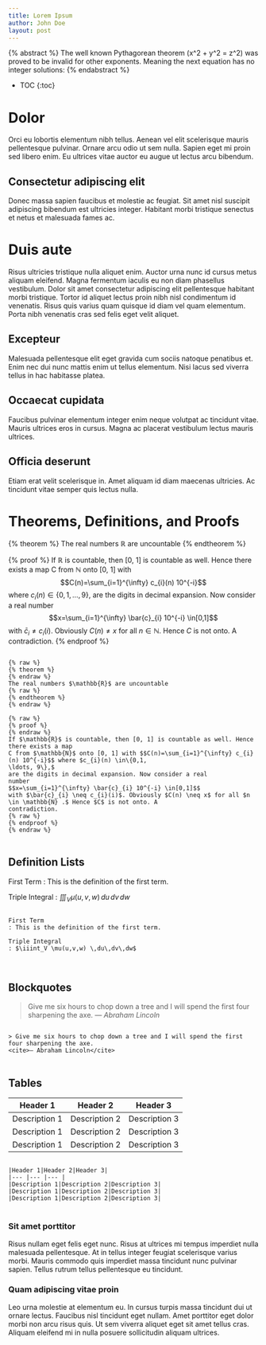 ```yaml
---
title: Lorem Ipsum
author: John Doe
layout: post
---
```


{% abstract %}
The well known Pythagorean theorem \(x^2 + y^2 = z^2\) was
proved to be invalid for other exponents.
Meaning the next equation has no integer solutions:
{% endabstract %}

* TOC
{:toc}

# Dolor

Orci eu lobortis elementum nibh tellus. Aenean vel elit scelerisque mauris pellentesque pulvinar. Ornare arcu odio ut sem nulla. Sapien eget mi proin sed libero enim. Eu ultrices vitae auctor eu augue ut lectus arcu bibendum.

## Consectetur adipiscing elit

Donec massa sapien faucibus et molestie ac feugiat. Sit amet nisl suscipit adipiscing bibendum est ultricies integer. Habitant morbi tristique senectus et netus et malesuada fames ac.

# Duis aute

Risus ultricies tristique nulla aliquet enim. Auctor urna nunc id cursus metus aliquam eleifend. Magna fermentum iaculis eu non diam phasellus vestibulum. Dolor sit amet consectetur adipiscing elit pellentesque habitant morbi tristique. Tortor id aliquet lectus proin nibh nisl condimentum id venenatis. Risus quis varius quam quisque id diam vel quam elementum. Porta nibh venenatis cras sed felis eget velit aliquet.

## Excepteur

Malesuada pellentesque elit eget gravida cum sociis natoque penatibus et. Enim nec dui nunc mattis enim ut tellus elementum. Nisi lacus sed viverra tellus in hac habitasse platea.

## Occaecat cupidata

Faucibus pulvinar elementum integer enim neque volutpat ac tincidunt vitae. Mauris ultrices eros in cursus. Magna ac placerat vestibulum lectus mauris ultrices.

## Officia deserunt

Etiam erat velit scelerisque in. Amet aliquam id diam maecenas ultricies. Ac tincidunt vitae semper quis lectus nulla.

# Theorems, Definitions, and Proofs

{% theorem %}
The real numbers $\mathbb{R}$ are uncountable
{% endtheorem %}

{% proof %}
If $\mathbb{R}$ is countable, then [0, 1] is countable as well. Hence there exists a map
C from $\mathbb{N}$ onto [0, 1] with $$C(n)=\sum_{i=1}^{\infty} c_{i}(n) 10^{-i}$$ where $c_{i}(n) \in\{0,1,
\ldots, 9\},$
are the digits in decimal expansion. Now consider a real
number
$$x=\sum_{i=1}^{\infty} \bar{c}_{i} 10^{-i} \in[0,1]$$
with $\bar{c}_{i} \neq c_{i}(i)$. Obviously $C(n) \neq x$ for all $n \in \mathbb{N} .$ Hence $C$ is not onto. A
contradiction.
{% endproof %}

<pre>
<code>
{% raw %}
{% theorem %}
{% endraw %}
The real numbers $\mathbb{R}$ are uncountable
{% raw %}
{% endtheorem %}
{% endraw %}

{% raw %}
{% proof %}
{% endraw %}
If $\mathbb{R}$ is countable, then [0, 1] is countable as well. Hence there exists a map
C from $\mathbb{N}$ onto [0, 1] with $$C(n)=\sum_{i=1}^{\infty} c_{i}(n) 10^{-i}$$ where $c_{i}(n) \in\{0,1,
\ldots, 9\},$
are the digits in decimal expansion. Now consider a real
number
$$x=\sum_{i=1}^{\infty} \bar{c}_{i} 10^{-i} \in[0,1]$$
with $\bar{c}_{i} \neq c_{i}(i)$. Obviously $C(n) \neq x$ for all $n \in \mathbb{N} .$ Hence $C$ is not onto. A
contradiction.
{% raw %}
{% endproof %}
{% endraw %}
</code>
</pre>

## Definition Lists
First Term
: This is the definition of the first term.

Triple Integral
: $\iiint_V \mu(u,v,w) \,du\,dv\,dw$

<pre>
<code>
First Term
: This is the definition of the first term.

Triple Integral
: $\iiint_V \mu(u,v,w) \,du\,dv\,dw$

</code>
</pre>

## Blockquotes

> Give me six hours to chop down a tree and I will spend the first four sharpening the axe.
<cite>— Abraham Lincoln</cite>

<pre>
<code>
&gt; Give me six hours to chop down a tree and I will spend the first four sharpening the axe.
&lt;cite&gt;— Abraham Lincoln&lt;/cite&gt;
</code>
</pre>

## Tables

|Header 1|Header 2|Header 3|
|--- |--- |--- |
|Description 1|Description 2|Description 3|
|Description 1|Description 2|Description 3|
|Description 1|Description 2|Description 3|

<pre>
<code>
|Header 1|Header 2|Header 3|
|--- |--- |--- |
|Description 1|Description 2|Description 3|
|Description 1|Description 2|Description 3|
|Description 1|Description 2|Description 3|
</code>
</pre>

### Sit amet porttitor

Risus nullam eget felis eget nunc. Risus at ultrices mi tempus imperdiet nulla malesuada pellentesque. At in tellus integer feugiat scelerisque varius morbi. Mauris commodo quis imperdiet massa tincidunt nunc pulvinar sapien. Tellus rutrum tellus pellentesque eu tincidunt.

### Quam adipiscing vitae proin

Leo urna molestie at elementum eu. In cursus turpis massa tincidunt dui ut ornare lectus. Faucibus nisl tincidunt eget nullam. Amet porttitor eget dolor morbi non arcu risus quis. Ut sem viverra aliquet eget sit amet tellus cras. Aliquam eleifend mi in nulla posuere sollicitudin aliquam ultrices.